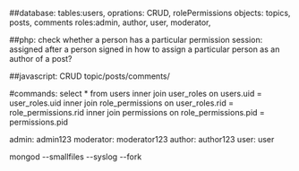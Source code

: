 ##database:
    tables:users, oprations: CRUD,  rolePermissions
            objects:  topics, posts, comments
            roles:admin, author, user, moderator,
            
            
##php: 
    check whether a person has a particular permission
    session: assigned after a person signed in 
     how to assign a particular person as an author of a post?

##javascript:
    CRUD topic/posts/comments/






#commands: 
    select * from users inner join user_roles on users.uid = user_roles.uid
   inner join role_permissions on user_roles.rid = role_permissions.rid
   inner join permissions on role_permissions.pid = permissions.pid 
   
   
   
admin: admin123
moderator: moderator123
author: author123
user: user

mongod --smallfiles --syslog --fork